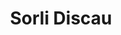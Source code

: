 ---
title: "Sorli Discau"
url: /barcelona/sorli-discau-carrer-gran-de-gracia/
shop: supermercado
---